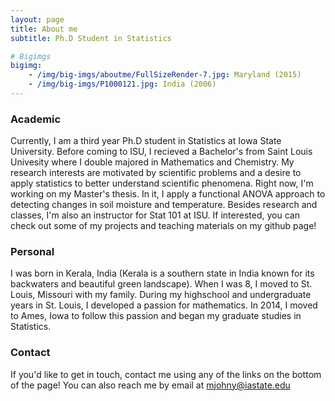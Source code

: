 ```yaml
---
layout: page
title: About me
subtitle: Ph.D Student in Statistics 

# Bigimgs 
bigimg: 
    - /img/big-imgs/aboutme/FullSizeRender-7.jpg: Maryland (2015)
    - /img/big-imgs/P1000121.jpg: India (2006)
---
```


### Academic 

Currently, I am a third year Ph.D student in Statistics at Iowa State University. Before coming to ISU, I recieved a Bachelor's from Saint Louis Univesity where I double majored in Mathematics and Chemistry. My research interests are motivated by scientific problems and a desire to apply statistics to better understand scientific phenomena. Right now, I'm working on my Master's thesis. In it, I apply a functional ANOVA approach to detecting changes in soil moisture and temperature. Besides research and classes, I'm also an instructor for Stat 101 at ISU. If interested, you can check out some of my projects and teaching materials on my github page!  

### Personal

I was born in Kerala, India (Kerala is a southern state in India known for its backwaters and beautiful green landscape). When I was 8, I moved to St. Louis, Missouri with my family. During my highschool and undergraduate years in St. Louis, I developed a passion for mathematics. In 2014, I moved to Ames, Iowa to follow this passion and began my graduate studies in Statistics. 

### Contact 

If you'd like to get in touch, contact me using any of the links on the bottom of the page! You can also reach me by email at mjohny@iastate.edu


